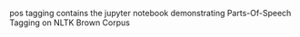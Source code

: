 pos tagging contains the jupyter notebook demonstrating Parts-Of-Speech Tagging on NLTK Brown Corpus
